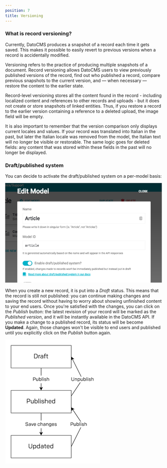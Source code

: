 ```yaml
---
position: 7
title: Versioning
---
```


### What is record versioning?

Currently, DatoCMS produces a snapshot of a record each time it gets saved. This makes it possible to easily revert to previous versions when a record is accidentally modified. 

Versioning refers to the practice of producing multiple snapshots of a document. Record versioning allows DatoCMS users to view previously published versions of the record, find out who published a record, compare previous snapshots to the current version, and — when necessary — restore the content to the earlier state.

Record-level versioning stores all the content found in the record - including localized content and references to other records and uploads - but it does not create or store snapshots of linked entities. Thus, if you restore a record to the earlier version containing a reference to a deleted upload, the image field will be empty.

It is also important to remember that the version comparison only displays current locales and values. If your record was translated into Italian in the past, but later the Italian locale was removed from the model, the Italian text will no longer be visible or restorable. The same logic goes for deleted fields: any content that was stored within these fields in the past will no longer be displayed.

### Draft/published system

You can decide to activate the draft/published system on a per-model basis:

![foo](../images/versioning/activate.png)

When you create a new record, it is put into a *Draft* status. This means that the record is still not published: you can continue making changes and saving the record without having to worry about showing unfinished content to your end users. Once you're satisfied with the changes, you can click on the *Publish* button: the latest revision of your record will be marked as the *Published version*, and it will be instantly available in the DatoCMS API. If you make a change to a published record, its status will be become **Updated**. Again, those changes won't be visible to end users and published until you explicitly click on the *Publish* button again. 

![foo](../images/versioning/diagram.png) 

